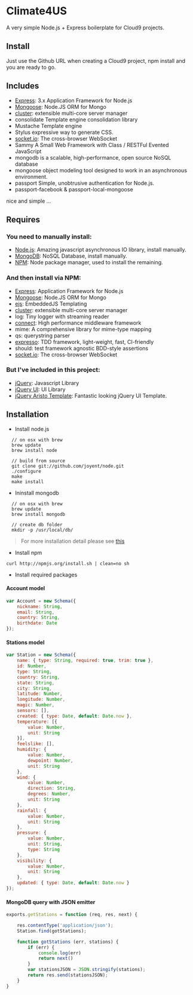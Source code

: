 Climate4US
===========================

A very simple Node.js + Express boilerplate for Cloud9 projects.

## Install

Just use the Github URL when creating a Cloud9 project, npm install and you are ready to go.

## Includes

* [Express](http://expressjs.com/): 3.x Application Framework for Node.js
* [Mongoose](http://mongoosejs.com/): Node.JS ORM for Mongo
* [cluster](http://learnboost.github.com/cluster): extensible multi-core server manager
* consolidate Template engine consolidation library
* Mustache Template engine 
* Stylus expressive way to generate CSS.
* [socket.io](https://github.com/learnboost/Socket.IO-node): The cross-browser WebSocket
* Sammy A Small Web Framework with Class / RESTFul Evented JavaScript
* mongodb is a scalable, high-performance, open source NoSQL database
* mongoose object modeling tool designed to work in an asynchronous environment.
* passport Simple, unobtrusive authentication for Node.js.
* passport-facebook & passport-local-mongoose

nice and simple ...

## Requires

### You need to manually install: 

  - [Node.js](http://nodejs.org/): Amazing javascript asynchronous IO library, install manually.
  - [MongoDB](http://www.mongodb.org): NoSQL Database, install manually.
  - [NPM](http://npmjs.org/): Node package manager, used to install the remaining.

### And then install via NPM: 

  - [Express](http://expressjs.com/): Application Framework for Node.js
  - [Mongoose](http://mongoosejs.com/): Node.JS ORM for Mongo
  - [ejs](http://embeddedjs.com/): EmbeddedJS Templating
  - [cluster](http://learnboost.github.com/cluster): extensible multi-core server manager
  - log: Tiny logger with streaming reader
  - [connect](https://github.com/senchalabs/connect): High performance middleware framework
  - mime: A comprehensive library for mime-type mapping
  - qs: querystring parser
  - [expresso](https://github.com/visionmedia/expresso): TDD framework, light-weight, fast, CI-friendly
  - should: test framework agnostic BDD-style assertions
  - [socket.io](https://github.com/learnboost/Socket.IO-node): The cross-browser WebSocket

### But I've included in this project:

  - [jQuery](http://jquery.com/): Javascript Library
  - [jQuery UI](http://jqueryui.com/): UI Library
  - [jQuery Aristo Template](http://taitems.tumblr.com/post/482577430/introducing-aristo-a-jquery-ui-theme): Fantastic looking jQuery UI Template.

## Installation

  - Install node.js 

<!---->

      // on osx with brew
      brew update
      brew install node
    
      // build from source
      git clone git://github.com/joyent/node.git
      ./configure
      make
      make install
  
  - Ininstall mongodb
  
<!---->

      // on osx with brew
      brew update
      brew install mongodb
    
      // create db folder
      mkdir -p /usr/local/db/

> For more installation detail please see [this](http://www.mongodb.org/display/DOCS/Quickstart)
    
  - Install npm

<!---->

    curl http://npmjs.org/install.sh | clean=no sh
    
  - Install required packages


#### Account model
```js
var Account = new Schema({
    nickname: String,
    email: String,
    country: String,
    birthdate: Date
});
```

#### Stations model
```js
var Station = new Schema({
    name: { type: String, required: true, trim: true },
    id: Number,
    type: String,
    country: String,
    state: String,
    city: String,
    latitude: Number,
    longitude: Number,
    magic: Number,
    sensors: [],
    created: { type: Date, default: Date.now },
    temperature: [{
        value: Number, 
        unit: String
    }],
    feelslike: [],
    humidity: { 
        value: Number, 
        dewpoint: Number, 
        unit: String
    },
    wind: { 
        value: Number, 
        direction: String, 
        degrees: Number, 
        unit: String
    },
    rainfall: { 
        value: Number, 
        unit: String
    },
    pressure: { 
        value: Number, 
        unit: String, 
        type: String
    }, 
    visibility: { 
        value: Number, 
        unit: String
    },
    updated: { type: Date, default: Date.now }
});

```
#### MongoDB query with JSON emitter
```js
exports.getStations = function (req, res, next) {

    res.contentType('application/json');
    Station.find(gotStations);

    function gotStations (err, stations) {
        if (err) {
            console.log(err)
            return next()
        }
        var stationsJSON = JSON.stringify(stations);
        return res.send(stationsJSON);
    }
}
```

```js
```